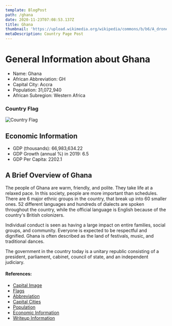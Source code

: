 ```yaml
---
template: BlogPost
path: /ghana
date: 2020-11-23T07:08:53.137Z
title: Ghana
thumbnail: 'https://upload.wikimedia.org/wikipedia/commons/b/b6/A_drone_footage_of_Accra_central%2C_Ghana.jpg'
metaDescription: Country Page Post
---
```


# General Information about Ghana

- Name: Ghana
- African Abbreviation: GH
- Capital City: Accra
- Population: 31,072,940
- African Subregion: Western Africa

### Country Flag
![Country Flag](https://raw.githubusercontent.com/hjnilsson/country-flags/master/png1000px/gh.png)

## Economic Information
 - GDP (thousands): 66,983,634.22
 - GDP Growth (annual %) in 2019: 6.5
 - GDP Per Capita: 2202.1

## A Brief Overview of Ghana

The people of Ghana are warm, friendly, and polite. They take life at a relaxed pace. In this society, people are more important than schedules. There are 6 major ethnic groups in the country, that break up into 60 smaller ones. 52 different languages and hundreds of dialects are spoken throughout the country, while the official language is English because of the country's British colonizers.

Individual conduct is seen as having a large impact on entire families, social groups, and community. Everyone is expected to be respectful and dignified. Ghana is often described as the land of festivals, music, and traditional dances.

The government in the country today is a unitary republic consisting of a president, parliament, cabinet, council of state, and an independent judiciary.

#### References:
- [Capital Image](https://upload.wikimedia.org/wikipedia/commons/b/b6/A_drone_footage_of_Accra_central%2C_Ghana.jpg)
- [Flags](https://github.com/hjnilsson/country-flags)
- [Abbreviation](https://planetarynames.wr.usgs.gov/Abbreviations)
- [Capital Cities](https://www.nationsonline.org/oneworld/capitals_africa.htm)
- [Population](https://www.worldometers.info/population/countries-in-africa-by-population/)
- [Economic Information](https://data.worldbank.org/)
- [Writeup Information](https://blog.compassion.com/traditions-of-ghana-warrior-king/)
